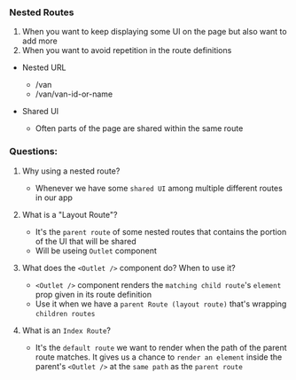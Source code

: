 ### Nested Routes
1. When you want to keep displaying some UI on the page but also want to add more
2. When you want to avoid repetition in the route definitions

- Nested URL
    - /van
    - /van/van-id-or-name

- Shared UI
    - Often parts of the page are shared within the same route

### Questions:
1. Why using a nested route?
    - Whenever we have some `shared UI` among multiple different routes in our app


2. What is a "Layout Route"?
    - It's the `parent route` of some nested routes that contains the portion of the UI that will be shared
    - Will be useing `Outlet` component


3. What does the `<Outlet />` component do? When to use it?
    - `<Outlet />` component renders the `matching child route`'s `element` prop given in its route definition
    - Use it when we have a `parent Route (layout route)` that's wrapping `children routes`


4. What is an `Index Route`?
    - It's the `default route` we want to render when the path of the parent route matches. It gives us a chance to `render an element` inside the parent's `<Outlet />` at the `same path` as the `parent route`